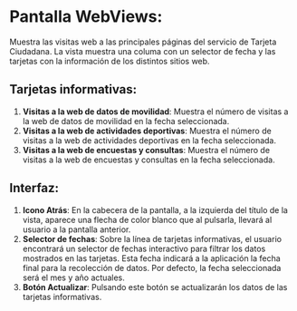 # Pantalla WebViews:

Muestra las visitas web a las principales páginas del servicio de Tarjeta Ciudadana. La vista muestra una columa con un selector de fecha y las tarjetas con la información de los distintos sitios web.

## Tarjetas informativas:
1. **Visitas a la web de datos de movilidad**: Muestra el número de visitas a la web de datos de movilidad en la fecha seleccionada.
2. **Visitas a la web de actividades deportivas**: Muestra el número de visitas a la web de actividades deportivas en la fecha seleccionada.
3. **Visitas a la web de encuestas y consultas**: Muestra el número de visitas a la web de encuestas y consultas en la fecha seleccionada.

## Interfaz:
1. **Icono Atrás**: En la cabecera de la pantalla, a la izquierda del título de la vista, aparece una flecha de color blanco que al pulsarla, llevará al usuario a la pantalla anterior.
2. **Selector de fechas**: Sobre la línea de tarjetas informativas, el usuario encontrará un selector de fechas interactivo para filtrar los datos mostrados en las tarjetas. Esta fecha indicará a la aplicación la fecha final para la recolección de datos. Por defecto, la fecha seleccionada será el mes y año actuales.
3. **Botón Actualizar**: Pulsando este botón se actualizarán los datos de las tarjetas informativas.